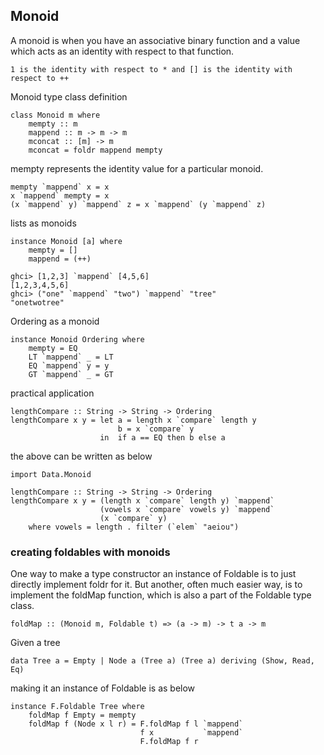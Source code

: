 ## Monoid

 A monoid is when you have an associative binary function and a value which acts as an identity with respect to that function.

 ``1 is the identity with respect to * and [] is the identity with respect to ++``

Monoid type class definition

```
class Monoid m where  
    mempty :: m  
    mappend :: m -> m -> m  
    mconcat :: [m] -> m  
    mconcat = foldr mappend mempty  
```
mempty represents the identity value for a particular monoid.

```
mempty `mappend` x = x
x `mappend` mempty = x
(x `mappend` y) `mappend` z = x `mappend` (y `mappend` z)
```

lists as monoids

```
instance Monoid [a] where  
    mempty = []  
    mappend = (++)  
```

```
ghci> [1,2,3] `mappend` [4,5,6]  
[1,2,3,4,5,6]  
ghci> ("one" `mappend` "two") `mappend` "tree"  
"onetwotree"  
```

Ordering as a monoid

```
instance Monoid Ordering where  
    mempty = EQ  
    LT `mappend` _ = LT  
    EQ `mappend` y = y  
    GT `mappend` _ = GT  
```
practical application

```
lengthCompare :: String -> String -> Ordering  
lengthCompare x y = let a = length x `compare` length y   
                        b = x `compare` y  
                    in  if a == EQ then b else a  
```
the above can be written as below

```
import Data.Monoid  

lengthCompare :: String -> String -> Ordering  
lengthCompare x y = (length x `compare` length y) `mappend`  
                    (vowels x `compare` vowels y) `mappend`  
                    (x `compare` y)  
    where vowels = length . filter (`elem` "aeiou")  
```

### creating foldables with monoids

One way to make a type constructor an instance of Foldable is to just directly implement foldr for it. But another, often much easier way, is to implement the foldMap function, which is also a part of the Foldable type class.


``foldMap :: (Monoid m, Foldable t) => (a -> m) -> t a -> m ``

Given a tree

``data Tree a = Empty | Node a (Tree a) (Tree a) deriving (Show, Read, Eq)``

making it an instance of Foldable is as below

```
instance F.Foldable Tree where  
    foldMap f Empty = mempty  
    foldMap f (Node x l r) = F.foldMap f l `mappend`  
                             f x           `mappend`  
                             F.foldMap f r  
```
